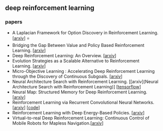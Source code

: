 ## deep reinforcement learning

### papers

- A Laplacian Framework for Option Discovery in Reinforcement Learning. [[arxiv](https://arxiv.org/abs/1703.00956)] :star:
- Bridging the Gap Between Value and Policy Based Reinforcement Learning.  [[arxiv](https://arxiv.org/abs/1702.08892)]
- Deep Reinforcement Learning: An Overview. [[arxiv](https://arxiv.org/abs/1701.07274)]
- Evolution Strategies as a Scalable Alternative to Reinforcement Learning. [[arxiv](https://arxiv.org/abs/1703.03864)]
- Micro-Objective Learning : Accelerating Deep Reinforcement Learning through the Discovery of Continuous Subgoals. [[arxiv](https://arxiv.org/abs/1703.03933)] 
- Neural Architecture Search with Reinforcement Learning. [[arxiv](Neural Architecture Search with Reinforcement Learning)] [[tensorflow](https://github.com/tensorflow/models)]
- Neural Map: Structured Memory for Deep Reinforcement Learning.  [[arxiv](https://arxiv.org/abs/1702.08360)]
- Reinforcement Learning via Recurrent Convolutional Neural Networks. [[arxiv](https://arxiv.org/abs/1701.02392)] [[code](https://github.com/tanmayshankar/RCNN_MDP)]
- Reinforcement Learning with Deep Energy-Based Policies. [[arxiv](https://arxiv.org/abs/1702.08165)]
- Virtual-to-real Deep Reinforcement Learning: Continuous Control of Mobile Robots for Mapless Navigation.[[arxiv](https://arxiv.org/abs/1703.00420)]   
  
